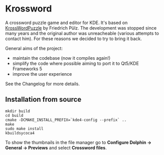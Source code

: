 Krossword
====================
A crossword puzzle game and editor for KDE.
It's based on [KrossWordPuzzle][1] by Friedrich Pülz. The development was stopped since many years and the original author was unreacheable (various attempts to contact him).
For these reasons we decided to try to bring it back.

General aims of the project:

 - maintain the codebase (now it compiles again!)
 - simplify the code where possible aiming to port it to Qt5/KDE Frameworks 5
 - improve the user experience

See the Changelog for more details.

Installation from source
------------------------

    mkdir build
    cd build
    cmake -DCMAKE_INSTALL_PREFIX=`kde4-config --prefix` ..
    make
    sudo make install
    kbuildsycoca4
    
To show the thumbnails in the file manager go to **Configure Dolphin -> General -> Previews** and select **Crossword files**.

  [1]: http://kde-apps.org/content/show.php/KrossWordPuzzle?content=111726